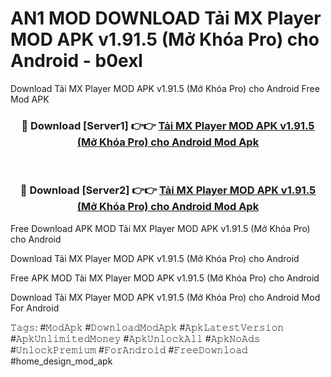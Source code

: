 # AN1 MOD DOWNLOAD Tải MX Player MOD APK v1.91.5 (Mở Khóa Pro) cho Android - b0exl
Download Tải MX Player MOD APK v1.91.5 (Mở Khóa Pro) cho Android Free Mod APK

<div align="center">
<h3>🔴 Download [Server1] 👉👉 <a href="https://apk-comot.site?title=Tải_MX_Player_MOD_APK_v1.91.5_(Mở_Khóa_Pro)_cho_Android">Tải MX Player MOD APK v1.91.5 (Mở Khóa Pro) cho Android Mod Apk</a></h3><br>

<h3>🔴 Download [Server2] 👉👉 <a href="https://apk-comot.site?title=Tải_MX_Player_MOD_APK_v1.91.5_(Mở_Khóa_Pro)_cho_Android">Tải MX Player MOD APK v1.91.5 (Mở Khóa Pro) cho Android Mod Apk</a></h3>
</div>


Free Download APK MOD Tải MX Player MOD APK v1.91.5 (Mở Khóa Pro) cho Android

Download Tải MX Player MOD APK v1.91.5 (Mở Khóa Pro) cho Android 

Free APK MOD Tải MX Player MOD APK v1.91.5 (Mở Khóa Pro) cho Android 

Download Tải MX Player MOD APK v1.91.5 (Mở Khóa Pro) cho Android Mod For Android

𝚃𝚊𝚐𝚜: #𝙼𝚘𝚍𝙰𝚙𝚔 #𝙳𝚘𝚠𝚗𝚕𝚘𝚊𝚍𝙼𝚘𝚍𝙰𝚙𝚔 #𝙰𝚙𝚔𝙻𝚊𝚝𝚎𝚜𝚝𝚅𝚎𝚛𝚜𝚒𝚘𝚗 #𝙰𝚙𝚔𝚄𝚗𝚕𝚒𝚖𝚒𝚝𝚎𝚍𝙼𝚘𝚗𝚎𝚢 #𝙰𝚙𝚔𝚄𝚗𝚕𝚘𝚌𝚔𝙰𝚕𝚕 #𝙰𝚙𝚔𝙽𝚘𝙰𝚍𝚜 #𝚄𝚗𝚕𝚘𝚌𝚔𝙿𝚛𝚎𝚖𝚒𝚞𝚖 #𝙵𝚘𝚛𝙰𝚗𝚍𝚛𝚘𝚒𝚍 #𝙵𝚛𝚎𝚎𝙳𝚘𝚠𝚗𝚕𝚘𝚊𝚍 #home_design_mod_apk
